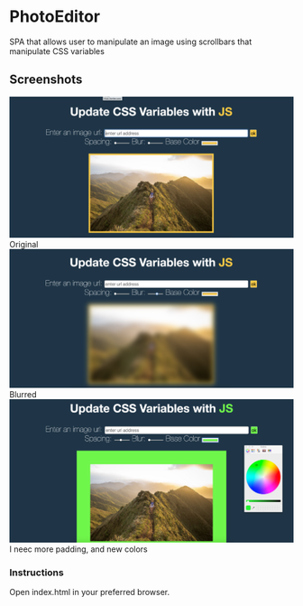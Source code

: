 # PhotoEditor
SPA that allows user to manipulate an image using scrollbars that manipulate CSS variables

## Screenshots
!["screenshot"](/preview1.png) Original 
!["screenshot"](/preview2.png) Blurred
!["screenshot"](/preview3.png) I neec more padding, and new colors

### Instructions

Open index.html in your preferred browser. 

